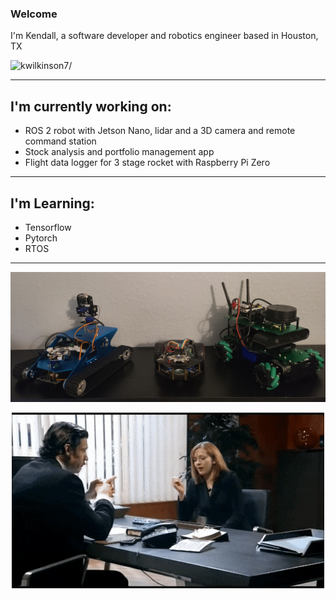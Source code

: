 ### Welcome

I'm Kendall, a software developer and robotics engineer based in Houston, TX
<p align="left"> <img src=https://komarev.com/ghpvc/?username=kwilkinson7 alt=kwilkinson7/> </p>

_________________
## I'm currently working on:
- ROS 2 robot with Jetson Nano, lidar and a 3D camera and remote command station
- Stock analysis and portfolio management app
- Flight data logger for 3 stage rocket with Raspberry Pi Zero
_________________
## I'm Learning:
- Tensorflow
- Pytorch
- RTOS
_________________
![alt text](https://github.com/kwilkinson7/kwilkinson7/blob/main/robots.jpg)

<p align="center">
  <img src="https://github.com/kwilkinson7/kwilkinson7/blob/main/itcrowd.gif" />
</p>
